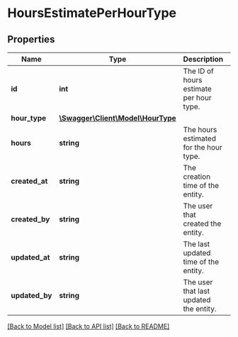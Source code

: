 # HoursEstimatePerHourType

## Properties
Name | Type | Description | Notes
------------ | ------------- | ------------- | -------------
**id** | **int** | The ID of hours estimate per hour type. | [optional] 
**hour_type** | [**\Swagger\Client\Model\HourType**](HourType.md) |  | [optional] 
**hours** | **string** | The hours estimated for the hour type. | 
**created_at** | **string** | The creation time of the entity. | [optional] 
**created_by** | **string** | The user that created the entity. | [optional] 
**updated_at** | **string** | The last updated time of the entity. | [optional] 
**updated_by** | **string** | The user that last updated the entity. | [optional] 

[[Back to Model list]](../README.md#documentation-for-models) [[Back to API list]](../README.md#documentation-for-api-endpoints) [[Back to README]](../README.md)


